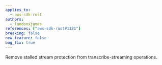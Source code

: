 ```yaml
---
applies_to:
  - aws-sdk-rust
authors:
  - landonxjames
references: ["aws-sdk-rust#1181"]
breaking: false
new_feature: false
bug_fix: true
---
```


Remove stalled stream protection from transcribe-streaming operations.
